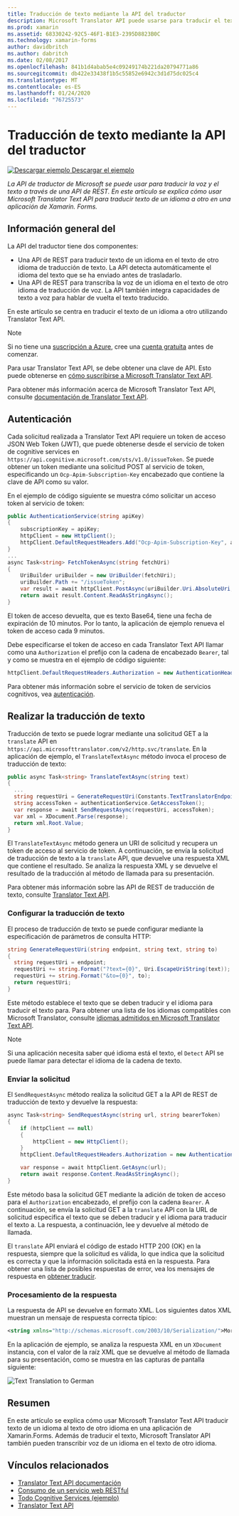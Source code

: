 ```yaml
---
title: Traducción de texto mediante la API del traductor
description: Microsoft Translator API puede usarse para traducir el texto de voz y a través de una API de REST. En este artículo se explica cómo usar Microsoft Translator Text API para traducir texto de un idioma a otro en una aplicación de Xamarin.Forms.
ms.prod: xamarin
ms.assetid: 68330242-92C5-46F1-B1E3-2395D8823B0C
ms.technology: xamarin-forms
author: davidbritch
ms.author: dabritch
ms.date: 02/08/2017
ms.openlocfilehash: 841b1d4abab5e4c09249174b221da20794771a86
ms.sourcegitcommit: db422e33438f1b5c55852e6942c3d1d75dc025c4
ms.translationtype: MT
ms.contentlocale: es-ES
ms.lasthandoff: 01/24/2020
ms.locfileid: "76725573"
---
```

# <a name="text-translation-using-the-translator-api"></a>Traducción de texto mediante la API del traductor

[![Descargar ejemplo](~/media/shared/download.png) Descargar el ejemplo](https://docs.microsoft.com/samples/xamarin/xamarin-forms-samples/webservices-todocognitiveservices)

_La API de traductor de Microsoft se puede usar para traducir la voz y el texto a través de una API de REST. En este artículo se explica cómo usar Microsoft Translator Text API para traducir texto de un idioma a otro en una aplicación de Xamarin. Forms._

## <a name="overview"></a>Información general del

La API del traductor tiene dos componentes:

- Una API de REST para traducir texto de un idioma en el texto de otro idioma de traducción de texto. La API detecta automáticamente el idioma del texto que se ha enviado antes de trasladarlo.
- Una API de REST para transcriba la voz de un idioma en el texto de otro idioma de traducción de voz. La API también integra capacidades de texto a voz para hablar de vuelta el texto traducido.

En este artículo se centra en traducir el texto de un idioma a otro utilizando Translator Text API.

> [!NOTE]
> Si no tiene una [suscripción a Azure](/azure/guides/developer/azure-developer-guide#understanding-accounts-subscriptions-and-billing), cree una [cuenta gratuita](https://aka.ms/azfree-docs-mobileapps) antes de comenzar.

Para usar Translator Text API, se debe obtener una clave de API. Esto puede obtenerse en [cómo suscribirse a Microsoft Translator Text API](/azure/cognitive-services/translator/translator-text-how-to-signup/).

Para obtener más información acerca de Microsoft Translator Text API, consulte [documentación de Translator Text API](/azure/cognitive-services/translator/).

## <a name="authentication"></a>Autenticación

Cada solicitud realizada a Translator Text API requiere un token de acceso JSON Web Token (JWT), que puede obtenerse desde el servicio de token de cognitive services en `https://api.cognitive.microsoft.com/sts/v1.0/issueToken`. Se puede obtener un token mediante una solicitud POST al servicio de token, especificando un `Ocp-Apim-Subscription-Key` encabezado que contiene la clave de API como su valor.

En el ejemplo de código siguiente se muestra cómo solicitar un acceso token al servicio de token:

```csharp
public AuthenticationService(string apiKey)
{
    subscriptionKey = apiKey;
    httpClient = new HttpClient();
    httpClient.DefaultRequestHeaders.Add("Ocp-Apim-Subscription-Key", apiKey);
}
...
async Task<string> FetchTokenAsync(string fetchUri)
{
    UriBuilder uriBuilder = new UriBuilder(fetchUri);
    uriBuilder.Path += "/issueToken";
    var result = await httpClient.PostAsync(uriBuilder.Uri.AbsoluteUri, null);
    return await result.Content.ReadAsStringAsync();
}
```

El token de acceso devuelta, que es texto Base64, tiene una fecha de expiración de 10 minutos. Por lo tanto, la aplicación de ejemplo renueva el token de acceso cada 9 minutos.

Debe especificarse el token de acceso en cada Translator Text API llamar como una `Authorization` el prefijo con la cadena de encabezado `Bearer`, tal y como se muestra en el ejemplo de código siguiente:

```csharp
httpClient.DefaultRequestHeaders.Authorization = new AuthenticationHeaderValue("Bearer", bearerToken);
```

Para obtener más información sobre el servicio de token de servicios cognitivos, vea [autenticación](/azure/cognitive-services/translator/reference/v3-0-reference#authentication).

## <a name="performing-text-translation"></a>Realizar la traducción de texto

Traducción de texto se puede lograr mediante una solicitud GET a la `translate` API en `https://api.microsofttranslator.com/v2/http.svc/translate`. En la aplicación de ejemplo, el `TranslateTextAsync` método invoca el proceso de traducción de texto:

```csharp
public async Task<string> TranslateTextAsync(string text)
{
  ...
  string requestUri = GenerateRequestUri(Constants.TextTranslatorEndpoint, text, "en", "de");
  string accessToken = authenticationService.GetAccessToken();
  var response = await SendRequestAsync(requestUri, accessToken);
  var xml = XDocument.Parse(response);
  return xml.Root.Value;
}
```

El `TranslateTextAsync` método genera un URI de solicitud y recupera un token de acceso al servicio de token. A continuación, se envía la solicitud de traducción de texto a la `translate` API, que devuelve una respuesta XML que contiene el resultado. Se analiza la respuesta XML y se devuelve el resultado de la traducción al método de llamada para su presentación.

Para obtener más información sobre las API de REST de traducción de texto, consulte [Translator Text API](/azure/cognitive-services/translator/reference/v3-0-reference).

### <a name="configuring-text-translation"></a>Configurar la traducción de texto

El proceso de traducción de texto se puede configurar mediante la especificación de parámetros de consulta HTTP:

```csharp
string GenerateRequestUri(string endpoint, string text, string to)
{
  string requestUri = endpoint;
  requestUri += string.Format("?text={0}", Uri.EscapeUriString(text));
  requestUri += string.Format("&to={0}", to);
  return requestUri;
}
```

Este método establece el texto que se deben traducir y el idioma para traducir el texto para. Para obtener una lista de los idiomas compatibles con Microsoft Translator, consulte [idiomas admitidos en Microsoft Translator Text API](/azure/cognitive-services/translator/languages/).

> [!NOTE]
> Si una aplicación necesita saber qué idioma está el texto, el `Detect` API se puede llamar para detectar el idioma de la cadena de texto.

### <a name="sending-the-request"></a>Enviar la solicitud

El `SendRequestAsync` método realiza la solicitud GET a la API de REST de traducción de texto y devuelve la respuesta:

```csharp
async Task<string> SendRequestAsync(string url, string bearerToken)
{
    if (httpClient == null)
    {
        httpClient = new HttpClient();
    }
    httpClient.DefaultRequestHeaders.Authorization = new AuthenticationHeaderValue("Bearer", bearerToken);

    var response = await httpClient.GetAsync(url);
    return await response.Content.ReadAsStringAsync();
}
```

Este método basa la solicitud GET mediante la adición de token de acceso para el `Authorization` encabezado, el prefijo con la cadena `Bearer`. A continuación, se envía la solicitud GET a la `translate` API con la URL de solicitud especifica el texto que se deben traducir y el idioma para traducir el texto a. La respuesta, a continuación, lee y devuelve al método de llamada.

El `translate` API enviará el código de estado HTTP 200 (OK) en la respuesta, siempre que la solicitud es válida, lo que indica que la solicitud es correcta y que la información solicitada está en la respuesta. Para obtener una lista de posibles respuestas de error, vea los mensajes de respuesta en [obtener traducir](/azure/cognitive-services/translator/reference/v3-0-translate).

### <a name="processing-the-response"></a>Procesamiento de la respuesta

La respuesta de API se devuelve en formato XML. Los siguientes datos XML muestran un mensaje de respuesta correcta típico:

```xml
<string xmlns="http://schemas.microsoft.com/2003/10/Serialization/">Morgen kaufen gehen ein</string>
```

En la aplicación de ejemplo, se analiza la respuesta XML en un `XDocument` instancia, con el valor de la raíz XML que se devuelve al método de llamada para su presentación, como se muestra en las capturas de pantalla siguiente:

![](text-translation-images/text-translation.png "Text Translation to German")

## <a name="summary"></a>Resumen

En este artículo se explica cómo usar Microsoft Translator Text API traducir texto de un idioma al texto de otro idioma en una aplicación de Xamarin.Forms. Además de traducir el texto, Microsoft Translator API también pueden transcribir voz de un idioma en el texto de otro idioma.

## <a name="related-links"></a>Vínculos relacionados

- [Translator Text API documentación](/azure/cognitive-services/translator/)
- [Consumo de un servicio web RESTful](~/xamarin-forms/data-cloud/web-services/rest.md)
- [Todo Cognitive Services (ejemplo)](https://docs.microsoft.com/samples/xamarin/xamarin-forms-samples/webservices-todocognitiveservices)
- [Translator Text API](/azure/cognitive-services/translator/reference/v3-0-reference)
